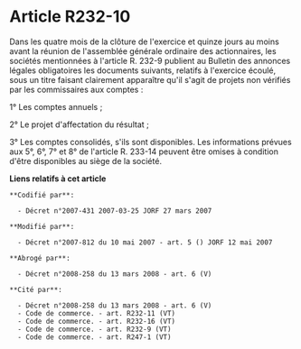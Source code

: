 # Article R232-10

Dans les quatre mois de la clôture de l'exercice et quinze jours au moins avant la réunion de l'assemblée générale ordinaire
des actionnaires, les sociétés mentionnées à l'article R. 232-9 publient au Bulletin des annonces légales obligatoires les
documents suivants, relatifs à l'exercice écoulé, sous un titre faisant clairement apparaître qu'il s'agit de projets non
vérifiés par les commissaires aux comptes :

1° Les comptes annuels ;

2° Le projet d'affectation du résultat ;

3° Les comptes consolidés, s'ils sont disponibles. Les informations prévues aux 5°, 6°, 7° et 8° de l'article R. 233-14
peuvent être omises à condition d'être disponibles au siège de la société.

**Liens relatifs à cet article**

	**Codifié par**:

	  - Décret n°2007-431 2007-03-25 JORF 27 mars 2007

	**Modifié par**:

	  - Décret n°2007-812 du 10 mai 2007 - art. 5 () JORF 12 mai 2007

	**Abrogé par**:

	  - Décret n°2008-258 du 13 mars 2008 - art. 6 (V)

	**Cité par**:

	  - Décret n°2008-258 du 13 mars 2008 - art. 6 (V)
	  - Code de commerce. - art. R232-11 (VT)
	  - Code de commerce. - art. R232-16 (VT)
	  - Code de commerce. - art. R232-9 (VT)
	  - Code de commerce. - art. R247-1 (VT)
